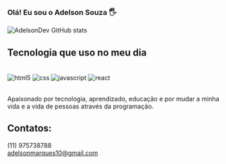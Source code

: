 
### Olá! Eu sou o Adelson Souza 🖐️


![AdelsonDev GitHub stats](https://github-readme-stats.vercel.app/api?username=AdelsonDev&show_icons=true&theme=tokyonight)

## Tecnologia que uso no meu dia

<div style="display: inline_block"><br/>
<img align="center" alt="html5" src="https://img.shields.io/badge/HTML5-E34F26?style=for-the-badge&logo=html5&logoColor=white"/>
<img align="center" alt="css" src="https://img.shields.io/badge/CSS-239120?&style=for-the-badge&logo=css3&logoColor=white"/>
<img align="center" alt="javascript" src="https://img.shields.io/badge/JavaScript-323330?style=for-the-badge&logo=javascript&logoColor=F7DF1E"/>
<img align="center" alt="react" src="https://img.shields.io/badge/React-20232A?style=for-the-badge&logo=react&logoColor=61DAFB"/>

</div><br/>

Apaixonado por tecnologia, aprendizado, educação e por mudar a minha vida e a vida de pessoas através da programação. 

## Contatos: 
(11) 975738788 <br/>
adelsonmarques10@gmail.com

